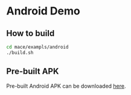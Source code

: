 Android Demo
=============

How to build
---------------

```sh
cd mace/exampls/android
./build.sh
```

Pre-built APK
--------------
Pre-built Android APK can be downloaded [here](https://cnbj1.fds.api.xiaomi.com/mace/demo/mace_android_demo.apk).